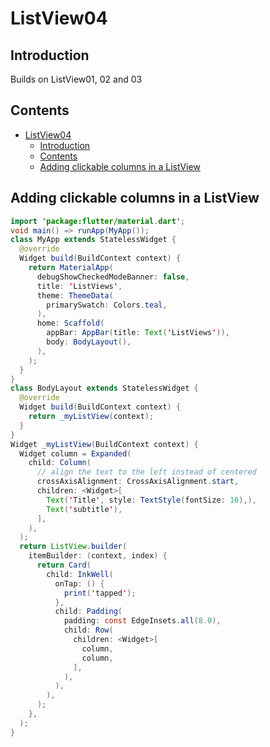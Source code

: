 # ListView04

## Introduction

Builds on ListView01, 02 and 03

## Contents

- [ListView04](#listview04)
  - [Introduction](#introduction)
  - [Contents](#contents)
  - [Adding clickable columns in a ListView](#adding-clickable-columns-in-a-listview)


## Adding clickable columns in a ListView

```java
import 'package:flutter/material.dart';
void main() => runApp(MyApp());
class MyApp extends StatelessWidget {
  @override
  Widget build(BuildContext context) {
    return MaterialApp(
      debugShowCheckedModeBanner: false,
      title: 'ListViews',
      theme: ThemeData(
        primarySwatch: Colors.teal,
      ),
      home: Scaffold(
        appBar: AppBar(title: Text('ListViews')),
        body: BodyLayout(),
      ),
    );
  }
}
class BodyLayout extends StatelessWidget {
  @override
  Widget build(BuildContext context) {
    return _myListView(context);
  }
}
Widget _myListView(BuildContext context) {
  Widget column = Expanded(
    child: Column(
      // align the text to the left instead of centered
      crossAxisAlignment: CrossAxisAlignment.start,
      children: <Widget>[
        Text('Title', style: TextStyle(fontSize: 16),),
        Text('subtitle'),
      ],
    ),
  );
  return ListView.builder(
    itemBuilder: (context, index) {
      return Card(
        child: InkWell(
          onTap: () {
            print('tapped');
          },
          child: Padding(
            padding: const EdgeInsets.all(8.0),
            child: Row(
              children: <Widget>[
                column,
                column,
              ],
            ),
          ),
        ),
      );
    },
  );
}
```